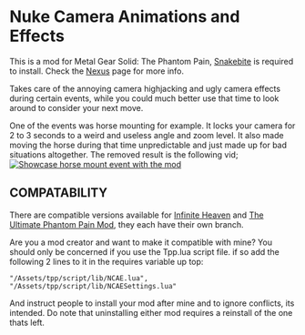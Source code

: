 # Nuke Camera Animations and Effects
This is a mod for Metal Gear Solid: The Phantom Pain, [Snakebite](https://www.nexusmods.com/metalgearsolidvtpp/mods/106) is required to install. Check the [Nexus](https://www.nexusmods.com/metalgearsolidvtpp/mods/1575) page for more info.

Takes care of the annoying camera highjacking and ugly camera effects during certain events, while you could much better use that time to look around to consider your next move.

One of the events was horse mounting for example. It locks your camera for 2 to 3 seconds to a weird and useless angle and zoom level. It also made moving the horse during that time unpredictable and just made up for bad situations altogether. The removed result is the following vid;
[![Showcase horse mount event with the mod](https://img.youtube.com/vi/jz8UZtkQTgk/0.jpg)](https://www.youtube.com/watch?v=jz8UZtkQTgk)


## COMPATABILITY
There are compatible versions available for [Infinite Heaven](https://www.nexusmods.com/metalgearsolidvtpp/mods/45) and [The Ultimate Phantom Pain Mod](https://www.nexusmods.com/metalgearsolidvtpp/mods/188), they each have their own branch. 


Are you a mod creator and want to make it compatible with mine? You should only be concerned if you use the Tpp.lua script file. if so add the following 2 lines to it in the requires variable up top:
```	
"/Assets/tpp/script/lib/NCAE.lua",
"/Assets/tpp/script/lib/NCAESettings.lua"
```
And instruct people to install your mod after mine and to ignore conflicts, its intended. Do note that uninstalling either mod requires a reinstall of the one thats left.
